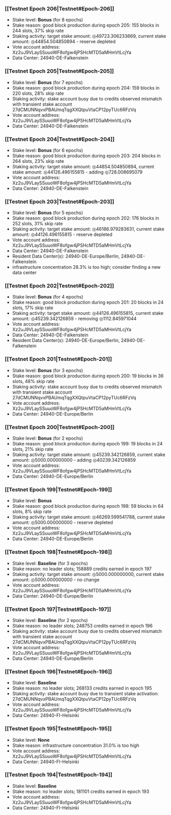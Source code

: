 ### [[Testnet Epoch 206|Testnet#Epoch-206]]
* Stake level: **Bonus** (for 8 epochs)
* Stake reason: good block production during epoch 205: 155 blocks in 244 slots, 37% skip rate
* Staking activity: target stake amount: ◎49723.306233669, current stake amount: ◎44854.504850894 - reserve depleted
* Vote account address: Xz2uJ9VLaySSuuoWF8ofgw4jPSHcMTD5aMHmVtLcjYa
* Data Center: 24940-DE-Falkenstein
### [[Testnet Epoch 205|Testnet#Epoch-205]]
* Stake level: **Bonus** (for 7 epochs)
* Stake reason: good block production during epoch 204: 159 blocks in 220 slots, 28% skip rate
* Staking activity: stake account busy due to credits observed mismatch with transient stake account 27dCMUNNqvxPBAUmqTqgXXQtpuVtaCP12pyTUc6RFzVq
* Vote account address: Xz2uJ9VLaySSuuoWF8ofgw4jPSHcMTD5aMHmVtLcjYa
* Data Center: 24940-DE-Falkenstein
### [[Testnet Epoch 204|Testnet#Epoch-204]]
* Stake level: **Bonus** (for 6 epochs)
* Stake reason: good block production during epoch 203: 204 blocks in 264 slots, 23% skip rate
* Staking activity: target stake amount: ◎44854.504850894, current stake amount: ◎44126.496155815 - adding ◎728.008695079
* Vote account address: Xz2uJ9VLaySSuuoWF8ofgw4jPSHcMTD5aMHmVtLcjYa
* Data Center: 24940-DE-Falkenstein
### [[Testnet Epoch 203|Testnet#Epoch-203]]
* Stake level: **Bonus** (for 5 epochs)
* Stake reason: good block production during epoch 202: 176 blocks in 252 slots, 31% skip rate
* Staking activity: target stake amount: ◎46186.979283631, current stake amount: ◎44126.496155815 - reserve depleted
* Vote account address: Xz2uJ9VLaySSuuoWF8ofgw4jPSHcMTD5aMHmVtLcjYa
* Data Center: 24940-DE-Falkenstein
* Resident Data Center(s): 24940-DE-Europe/Berlin, 24940-DE-Falkenstein
* infrastructure concentration 28.3% is too high; consider finding a new data center
### [[Testnet Epoch 202|Testnet#Epoch-202]]
* Stake level: **Bonus** (for 4 epochs)
* Stake reason: good block production during epoch 201: 20 blocks in 24 slots, 17% skip rate
* Staking activity: target stake amount: ◎44126.496155815, current stake amount: ◎45239.342126859 - removing ◎1112.845971044
* Vote account address: Xz2uJ9VLaySSuuoWF8ofgw4jPSHcMTD5aMHmVtLcjYa
* Data Center: 24940-DE-Falkenstein
* Resident Data Center(s): 24940-DE-Europe/Berlin, 24940-DE-Falkenstein
### [[Testnet Epoch 201|Testnet#Epoch-201]]
* Stake level: **Bonus** (for 3 epochs)
* Stake reason: good block production during epoch 200: 19 blocks in 36 slots, 48% skip rate
* Staking activity: stake account busy due to credits observed mismatch with transient stake account 27dCMUNNqvxPBAUmqTqgXXQtpuVtaCP12pyTUc6RFzVq
* Vote account address: Xz2uJ9VLaySSuuoWF8ofgw4jPSHcMTD5aMHmVtLcjYa
* Data Center: 24940-DE-Europe/Berlin
### [[Testnet Epoch 200|Testnet#Epoch-200]]
* Stake level: **Bonus** (for 2 epochs)
* Stake reason: good block production during epoch 199: 19 blocks in 24 slots, 21% skip rate
* Staking activity: target stake amount: ◎45239.342126859, current stake amount: ◎5000.000000000 - adding ◎40239.342126859
* Vote account address: Xz2uJ9VLaySSuuoWF8ofgw4jPSHcMTD5aMHmVtLcjYa
* Data Center: 24940-DE-Europe/Berlin
### [[Testnet Epoch 199|Testnet#Epoch-199]]
* Stake level: **Bonus**
* Stake reason: good block production during epoch 198: 59 blocks in 64 slots, 8% skip rate
* Staking activity: target stake amount: ◎46269.599541788, current stake amount: ◎5000.000000000 - reserve depleted
* Vote account address: Xz2uJ9VLaySSuuoWF8ofgw4jPSHcMTD5aMHmVtLcjYa
* Data Center: 24940-DE-Europe/Berlin
### [[Testnet Epoch 198|Testnet#Epoch-198]]
* Stake level: **Baseline** (for 3 epochs)
* Stake reason: no leader slots; 158889 credits earned in epoch 197
* Staking activity: target stake amount: ◎5000.000000000, current stake amount: ◎5000.000000000 - no change
* Vote account address: Xz2uJ9VLaySSuuoWF8ofgw4jPSHcMTD5aMHmVtLcjYa
* Data Center: 24940-DE-Europe/Berlin
### [[Testnet Epoch 197|Testnet#Epoch-197]]
* Stake level: **Baseline** (for 2 epochs)
* Stake reason: no leader slots; 248753 credits earned in epoch 196
* Staking activity: stake account busy due to credits observed mismatch with transient stake account 27dCMUNNqvxPBAUmqTqgXXQtpuVtaCP12pyTUc6RFzVq
* Vote account address: Xz2uJ9VLaySSuuoWF8ofgw4jPSHcMTD5aMHmVtLcjYa
* Data Center: 24940-DE-Europe/Berlin
### [[Testnet Epoch 196|Testnet#Epoch-196]]
* Stake level: **Baseline**
* Stake reason: no leader slots; 268133 credits earned in epoch 195
* Staking activity: stake account busy due to transient stake activation: 27dCMUNNqvxPBAUmqTqgXXQtpuVtaCP12pyTUc6RFzVq
* Vote account address: Xz2uJ9VLaySSuuoWF8ofgw4jPSHcMTD5aMHmVtLcjYa
* Data Center: 24940-FI-Helsinki
### [[Testnet Epoch 195|Testnet#Epoch-195]]
* Stake level: **None**
* Stake reason: infrastructure concentration 31.0% is too high
* Vote account address: Xz2uJ9VLaySSuuoWF8ofgw4jPSHcMTD5aMHmVtLcjYa
* Data Center: 24940-FI-Helsinki
### [[Testnet Epoch 194|Testnet#Epoch-194]]
* Stake level: **Baseline**
* Stake reason: no leader slots; 181101 credits earned in epoch 193
* Vote account address: Xz2uJ9VLaySSuuoWF8ofgw4jPSHcMTD5aMHmVtLcjYa
* Data Center: 24940-FI-Helsinki
